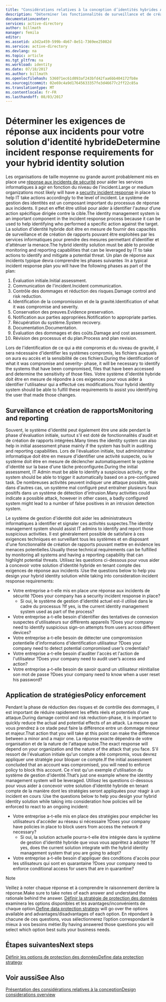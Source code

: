 ```yaml
---
title: "Considérations relatives à la conception d’identités hybrides Azure Active Directory : déterminer les exigences de réponse aux incidents | Microsoft Docs"
description: "Déterminer les fonctionnalités de surveillance et de création de rapports pour la solution d'identité hybride pouvant être exploitées par les services informatiques pour prendre des mesures permettant d'identifier et d'atténuer les menaces."
documentationcenter: 
services: active-directory
author: billmath
manager: femila
editor: 
ms.assetid: a3d2a459-599b-4b67-8e51-7369ee25082d
ms.service: active-directory
ms.devlang: na
ms.topic: article
ms.tgt_pltfrm: na
ms.workload: identity
ms.date: 07/18/2017
ms.author: billmath
ms.openlocfilehash: 536071ec61d093af243bfd42faa6bb404172fb8e
ms.sourcegitcommit: 02e69c4a9d17645633357fe3d46677c2ff22c85a
ms.translationtype: MT
ms.contentlocale: fr-FR
ms.lasthandoff: 08/03/2017
---
```

# <a name="determine-incident-response-requirements-for-your-hybrid-identity-solution"></a><span data-ttu-id="c21fc-103">Déterminer les exigences de réponse aux incidents pour votre solution d'identité hybride</span><span class="sxs-lookup"><span data-stu-id="c21fc-103">Determine incident response requirements for your hybrid identity solution</span></span>
<span data-ttu-id="c21fc-104">Les organisations de taille moyenne ou grande auront probablement mis en place une [réponse aux incidents de sécurité](https://technet.microsoft.com/library/cc700825.aspx) pour aider les services informatiques à agir en fonction du niveau de l'incident.</span><span class="sxs-lookup"><span data-stu-id="c21fc-104">Large or medium organizations most likely will have a [security incident response](https://technet.microsoft.com/library/cc700825.aspx) in place to help IT take actions accordingly to the level of incident.</span></span> <span data-ttu-id="c21fc-105">Le système de gestion des identités est un composant important du processus de réponse aux incidents. Il peut en effet être utilisé pour aider à identifier l'auteur d’une action spécifique dirigée contre la cible.</span><span class="sxs-lookup"><span data-stu-id="c21fc-105">The identity management system is an important component in the incident response process because it can be used to help identifying who performed a specific action against the target.</span></span> <span data-ttu-id="c21fc-106">La solution d'identité hybride doit être en mesure de fournir des capacités de surveillance et de création de rapports pouvant être exploitées par les services informatiques pour prendre des mesures permettant d'identifier et d'atténuer la menace.</span><span class="sxs-lookup"><span data-stu-id="c21fc-106">The hybrid identity solution must be able to provide monitoring and reporting capabilities that can be leveraged by IT to take actions to identify and mitigate a potential threat.</span></span> <span data-ttu-id="c21fc-107">Un plan de réponse aux incidents typique devra comprendre les phases suivantes :</span><span class="sxs-lookup"><span data-stu-id="c21fc-107">In a typical incident response plan you will have the following phases as part of the plan:</span></span>

1. <span data-ttu-id="c21fc-108">Évaluation initiale.</span><span class="sxs-lookup"><span data-stu-id="c21fc-108">Initial assessment.</span></span>
2. <span data-ttu-id="c21fc-109">Communication de l'incident.</span><span class="sxs-lookup"><span data-stu-id="c21fc-109">Incident communication.</span></span>
3. <span data-ttu-id="c21fc-110">Contrôle des dommages et réduction des risques.</span><span class="sxs-lookup"><span data-stu-id="c21fc-110">Damage control and risk reduction.</span></span>
4. <span data-ttu-id="c21fc-111">Identification de la compromission et de la gravité.</span><span class="sxs-lookup"><span data-stu-id="c21fc-111">Identification of what it was compromise and severity.</span></span>
5. <span data-ttu-id="c21fc-112">Conservation des preuves.</span><span class="sxs-lookup"><span data-stu-id="c21fc-112">Evidence preservation.</span></span>
6. <span data-ttu-id="c21fc-113">Notification aux parties appropriées.</span><span class="sxs-lookup"><span data-stu-id="c21fc-113">Notification to appropriate parties.</span></span>
7. <span data-ttu-id="c21fc-114">Récupération du système.</span><span class="sxs-lookup"><span data-stu-id="c21fc-114">System recovery.</span></span>
8. <span data-ttu-id="c21fc-115">Documentation.</span><span class="sxs-lookup"><span data-stu-id="c21fc-115">Documentation.</span></span>
9. <span data-ttu-id="c21fc-116">Évaluation des dommages et des coûts.</span><span class="sxs-lookup"><span data-stu-id="c21fc-116">Damage and cost assessment.</span></span>
10. <span data-ttu-id="c21fc-117">Révision des processus et du plan.</span><span class="sxs-lookup"><span data-stu-id="c21fc-117">Process and plan revision.</span></span>

<span data-ttu-id="c21fc-118">Lors de l'identification de ce qui a été compromis et du niveau de gravité, il sera nécessaire d'identifier les systèmes compromis, les fichiers auxquels on aura eu accès et la sensibilité de ces fichiers.</span><span class="sxs-lookup"><span data-stu-id="c21fc-118">During the identification of what it was compromise and severity- phase, it will be necessary to identify the systems that have been compromised, files that have been accessed and determine the sensitivity of those files.</span></span> <span data-ttu-id="c21fc-119">Votre système d'identité hybride doit être en mesure de répondre à ces exigences pour vous aider à identifier l'utilisateur qui a effectué ces modifications.</span><span class="sxs-lookup"><span data-stu-id="c21fc-119">Your hybrid identity system should be able to fulfill these requirements to assist you identifying the user that made those changes.</span></span> 

## <a name="monitoring-and-reporting"></a><span data-ttu-id="c21fc-120">Surveillance et création de rapports</span><span class="sxs-lookup"><span data-stu-id="c21fc-120">Monitoring and reporting</span></span>
<span data-ttu-id="c21fc-121">Souvent, le système d'identité peut également être une aide pendant la phase d'évaluation initiale, surtout s'il est doté de fonctionnalités d'audit et de création de rapports intégrées.</span><span class="sxs-lookup"><span data-stu-id="c21fc-121">Many times the identity system can also help in initial assessment phase mainly if the system has built in auditing and reporting capabilities.</span></span> <span data-ttu-id="c21fc-122">Lors de l'évaluation initiale, tout administrateur informatique doit être en mesure d'identifier une activité suspecte, ou le système doit être en mesure de déclencher automatiquement le système d'identité sur la base d'une tâche préconfigurée.</span><span class="sxs-lookup"><span data-stu-id="c21fc-122">During the initial assessment, IT Admin must be able to identify a suspicious activity, or the system should be able to trigger it automatically based on a pre-configured task.</span></span> <span data-ttu-id="c21fc-123">De nombreuses activités peuvent indiquer une attaque possible, mais dans d'autres cas, un système mal configuré peut entraîner plusieurs faux positifs dans un système de détection d'intrusion.</span><span class="sxs-lookup"><span data-stu-id="c21fc-123">Many activities could indicate a possible attack, however in other cases, a badly configured system might lead to a number of false positives in an intrusion detection system.</span></span> 

<span data-ttu-id="c21fc-124">Le système de gestion d'identité doit aider les administrateurs informatiques à identifier et signaler ces activités suspectes.</span><span class="sxs-lookup"><span data-stu-id="c21fc-124">The identity management system should assist IT admins to identify and report those suspicious activities.</span></span> <span data-ttu-id="c21fc-125">Il est généralement possible de satisfaire à ces exigences techniques en surveillant tous les systèmes et en disposant d'une fonctionnalité de création de rapports pouvant mettre en évidence les menaces potentielles.</span><span class="sxs-lookup"><span data-stu-id="c21fc-125">Usually these technical requirements can be fulfilled by monitoring all systems and having a reporting capability that can highlight potential threats.</span></span> <span data-ttu-id="c21fc-126">Utilisez les questions ci-dessous pour vous aider à concevoir votre solution d'identité hybride en tenant compte des exigences de réponse aux incidents :</span><span class="sxs-lookup"><span data-stu-id="c21fc-126">Use the questions below to help you design your hybrid identity solution while taking into consideration incident response requirements:</span></span>

* <span data-ttu-id="c21fc-127">Votre entreprise a-t-elle mis en place une réponse aux incidents de sécurité ?</span><span class="sxs-lookup"><span data-stu-id="c21fc-127">Does your company has a security incident response in place?</span></span>
  * <span data-ttu-id="c21fc-128">Si oui, le système de gestion d'identité actuel est-il utilisé dans le cadre du processus ?</span><span class="sxs-lookup"><span data-stu-id="c21fc-128">If yes, is the current identity management system used as part of the process?</span></span>
* <span data-ttu-id="c21fc-129">Votre entreprise a-t-elle besoin d'identifier des tentatives de connexion suspectes d'utilisateurs sur différents appareils ?</span><span class="sxs-lookup"><span data-stu-id="c21fc-129">Does your company need to identify suspicious sign-on attempts from users across different devices?</span></span>
* <span data-ttu-id="c21fc-130">Votre entreprise a-t-elle besoin de détecter une compromission potentielle d'informations d'identification utilisateur ?</span><span class="sxs-lookup"><span data-stu-id="c21fc-130">Does your company need to detect potential compromised user’s credentials?</span></span>
* <span data-ttu-id="c21fc-131">Votre entreprise a-t-elle besoin d'auditer l'accès et l'action de l'utilisateur ?</span><span class="sxs-lookup"><span data-stu-id="c21fc-131">Does your company need to audit user’s access and action?</span></span>
* <span data-ttu-id="c21fc-132">Votre entreprise a-t-elle besoin de savoir quand un utilisateur réinitialise son mot de passe ?</span><span class="sxs-lookup"><span data-stu-id="c21fc-132">Does your company need to know when a user reset his password?</span></span>

## <a name="policy-enforcement"></a><span data-ttu-id="c21fc-133">Application de stratégies</span><span class="sxs-lookup"><span data-stu-id="c21fc-133">Policy enforcement</span></span>
<span data-ttu-id="c21fc-134">Pendant la phase de réduction des risques et de contrôle des dommages, il est important de réduire rapidement les effets réels et potentiels d'une attaque.</span><span class="sxs-lookup"><span data-stu-id="c21fc-134">During damage control and risk reduction-phase, it is important to quickly reduce the actual and potential effects of an attack.</span></span> <span data-ttu-id="c21fc-135">La mesure que vous prendrez à ce stade peut faire la différence entre un dommage mineur et majeur.</span><span class="sxs-lookup"><span data-stu-id="c21fc-135">That action that you will take at this point can make the difference between a minor and a major one.</span></span> <span data-ttu-id="c21fc-136">La réponse exacte dépendra de votre organisation et de la nature de l'attaque subie.</span><span class="sxs-lookup"><span data-stu-id="c21fc-136">The exact response will depend on your organization and the nature of the attack that you face.</span></span> <span data-ttu-id="c21fc-137">S'il ressort de l'évaluation initiale qu'un compte a été compromis, vous devrez appliquer une stratégie pour bloquer ce compte.</span><span class="sxs-lookup"><span data-stu-id="c21fc-137">If the initial assessment concluded that an account was compromised, you will need to enforce policy to block this account.</span></span> <span data-ttu-id="c21fc-138">Ce n'est qu'un exemple d'utilisation du système de gestion d'identité.</span><span class="sxs-lookup"><span data-stu-id="c21fc-138">That’s just one example where the identity management system will be leveraged.</span></span> <span data-ttu-id="c21fc-139">Utilisez les questions ci-dessous pour vous aider à concevoir votre solution d'identité hybride en tenant compte de la manière dont les stratégies seront appliquées pour réagir à un incident en cours :</span><span class="sxs-lookup"><span data-stu-id="c21fc-139">Use the questions below to help you design your hybrid identity solution while taking into consideration how policies will be enforced to react to an ongoing incident:</span></span>

* <span data-ttu-id="c21fc-140">Votre entreprise a-t-elle mis en place des stratégies pour empêcher les utilisateurs d'accéder au réseau si nécessaire ?</span><span class="sxs-lookup"><span data-stu-id="c21fc-140">Does your company have policies in place to block users from access the network if necessary?</span></span>
  * <span data-ttu-id="c21fc-141">Si oui, la solution actuelle pourra-t-elle être intégrée dans le système de gestion d'identité hybride que vous vous apprêtez à adopter ?</span><span class="sxs-lookup"><span data-stu-id="c21fc-141">If yes, does the current solution integrate with the hybrid identity management system that you are going to adopt?</span></span>
* <span data-ttu-id="c21fc-142">Votre entreprise a-t-elle besoin d'appliquer des conditions d'accès pour les utilisateurs qui sont en quarantaine ?</span><span class="sxs-lookup"><span data-stu-id="c21fc-142">Does your company need to enforce conditional access for users that are in quarantine?</span></span> 

> [!NOTE]
> <span data-ttu-id="c21fc-143">Veillez à noter chaque réponse et à comprendre le raisonnement derrière la réponse.</span><span class="sxs-lookup"><span data-stu-id="c21fc-143">Make sure to take notes of each answer and understand the rationale behind the answer.</span></span> <span data-ttu-id="c21fc-144">[Définir la stratégie de protection des données](active-directory-hybrid-identity-design-considerations-data-protection-strategy.md) examinera les options disponibles et les avantages/inconvénients de chaque option.</span><span class="sxs-lookup"><span data-stu-id="c21fc-144">[Define data protection strategy](active-directory-hybrid-identity-design-considerations-data-protection-strategy.md) will go over the options available and advantages/disadvantages of each option.</span></span>  <span data-ttu-id="c21fc-145">En répondant à chacune de ces questions, vous sélectionnerez l’option correspondant le mieux à vos besoins métier.</span><span class="sxs-lookup"><span data-stu-id="c21fc-145">By having answered those questions you will select which option best suits your business needs.</span></span>
> 
> 

## <a name="next-steps"></a><span data-ttu-id="c21fc-146">Étapes suivantes</span><span class="sxs-lookup"><span data-stu-id="c21fc-146">Next steps</span></span>
[<span data-ttu-id="c21fc-147">Définir les options de protection des données</span><span class="sxs-lookup"><span data-stu-id="c21fc-147">Define data protection strategy</span></span>](active-directory-hybrid-identity-design-considerations-data-protection-strategy.md)

## <a name="see-also"></a><span data-ttu-id="c21fc-148">Voir aussi</span><span class="sxs-lookup"><span data-stu-id="c21fc-148">See Also</span></span>
[<span data-ttu-id="c21fc-149">Présentation des considérations relatives à la conception</span><span class="sxs-lookup"><span data-stu-id="c21fc-149">Design considerations overview</span></span>](active-directory-hybrid-identity-design-considerations-overview.md)

